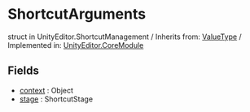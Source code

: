 # ShortcutArguments
struct in UnityEditor.ShortcutManagement
 / Inherits from: <a href="https://docs.unity3d.com/6000.0/Documentation/ScriptReference/ValueType.html" target="_blank">ValueType</a> / Implemented in: <a href="https://docs.unity3d.com/6000.0/Documentation/ScriptReference/UnityEditor.CoreModule.html" target="_blank">UnityEditor.CoreModule</a>
## Fields
- <a href="https://docs.unity3d.com/6000.0/Documentation/ScriptReference/ShortcutArguments-context.html" target="_blank">context</a> : Object
- <a href="https://docs.unity3d.com/6000.0/Documentation/ScriptReference/ShortcutArguments-stage.html" target="_blank">stage</a> : ShortcutStage
